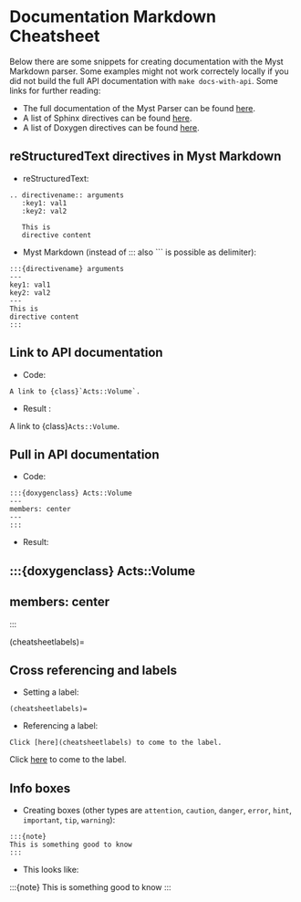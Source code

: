 # Documentation Markdown Cheatsheet

Below there are some snippets for creating documentation with the Myst Markdown parser.  Some examples might not work correctely locally if you did not build the full API documentation with `make docs-with-api`. Some links for further reading:

* The full documentation of the Myst Parser can be found [here](https://myst-parser.readthedocs.io/en/latest/index.html).
* A list of Sphinx directives can be found [here](https://www.sphinx-doc.org/en/master/usage/restructuredtext/basics.html#directives).
* A list of Doxygen directives can be found [here](https://breathe.readthedocs.io/en/latest/directives.html).

## reStructuredText directives in Myst Markdown

* reStructuredText:

```text
.. directivename:: arguments
   :key1: val1
   :key2: val2

   This is
   directive content
```

* Myst Markdown (instead of ::: also ``` is possible as delimiter):
```text
:::{directivename} arguments
---
key1: val1
key2: val2
---
This is
directive content
:::
```


## Link to API documentation

* Code:

```text
A link to {class}`Acts::Volume`.
```

* Result :

A link to {class}`Acts::Volume`.

## Pull in API documentation

* Code: 

```text
:::{doxygenclass} Acts::Volume
---
members: center
---
:::
```

* Result:

:::{doxygenclass} Acts::Volume
---
members: center
---
:::

(cheatsheetlabels)=
## Cross referencing and labels

* Setting a label:

```text
(cheatsheetlabels)=
```

* Referencing a label:

```text
Click [here](cheatsheetlabels) to come to the label.
```

Click [here](cheatsheetlabels) to come to the label.

## Info boxes

* Creating boxes (other types are `attention`, `caution`, `danger`, `error`, `hint`, `important`, `tip`, `warning`):

````text
:::{note}
This is something good to know
:::
````

* This looks like:

:::{note}
This is something good to know
:::
